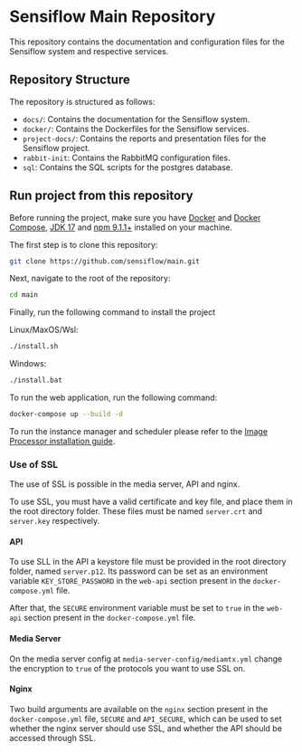# Sensiflow Main Repository

This repository contains the documentation and configuration files for the Sensiflow system and respective services.

## Repository Structure

The repository is structured as follows:

- `docs/`: Contains the documentation for the Sensiflow system.
- `docker/`: Contains the Dockerfiles for the Sensiflow services.
- `project-docs/`: Contains the reports and presentation files for the Sensiflow project.
- `rabbit-init`: Contains the RabbitMQ configuration files.
- `sql`: Contains the SQL scripts for the postgres database.

## Run project from this repository

Before running the project, make sure you have [Docker](https://docs.docker.com/get-docker/) and [Docker Compose](https://docs.docker.com/compose/install/), [JDK 17](https://docs.aws.amazon.com/corretto/latest/corretto-17-ug/downloads-list.html) and [npm 9.1.1+](https://nodejs.org/en/download/) installed on your machine.

The first step is to clone this repository:

```bash
git clone https://github.com/sensiflow/main.git
```

Next, navigate to the root of the repository:

```bash
cd main
```

Finally, run the following command to install the project

Linux/MaxOS/Wsl:

```bash
./install.sh
```

Windows:

```bash
./install.bat
```

To run the web application, run the following command:

```bash
docker-compose up --build -d
```

To run the instance manager and scheduler please refer to the [Image Processor installation guide](https://sensiflow.github.io/main/contributing/image-processor/).


### Use of SSL

The use of SSL is possible in the media server, API and nginx.

To use SSL, you must have a valid certificate and key file, and place them in the root directory folder.
These files must be named `server.crt` and `server.key` respectively.

#### API
To use SLL in the API a keystore file must be provided in the root directory folder, named `server.p12`.
Its password can be set as an environment variable `KEY_STORE_PASSWORD` in the `web-api` section present in the `docker-compose.yml` file.

After that, the `SECURE` environment variable must be set to `true` in the `web-api` section present in the `docker-compose.yml` file.

#### Media Server

On the media server config at `media-server-config/mediamtx.yml` change the encryption to `true` of the protocols you want to use SSL on.

#### Nginx

Two build arguments are available on the `nginx` section present in the `docker-compose.yml` file, `SECURE` and `API_SECURE`, which can be used to set whether the nginx server should use SSL, and whether the API should be accessed through SSL.